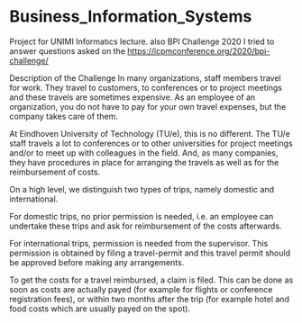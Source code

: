# Business_Information_Systems
Project for UNIMI Informatıcs lecture. also BPI Challenge 2020 
I tried to answer questions asked on the https://icpmconference.org/2020/bpi-challenge/


Description of the Challenge
In many organizations, staff members travel for work. They travel to customers, to conferences or to project meetings and these travels are sometimes expensive. As an employee of an organization, you do not have to pay for your own travel expenses, but the company takes care of them.

At Eindhoven University of Technology (TU/e), this is no different. The TU/e staff travels a lot to conferences or to other universities for project meetings and/or to meet up with colleagues in the field. And, as many companies, they have procedures in place for arranging the travels as well as for the reimbursement of costs.

On a high level, we distinguish two types of trips, namely domestic and international.

For domestic trips, no prior permission is needed, i.e. an employee can undertake these trips and ask for reimbursement of the costs afterwards.

For international trips, permission is needed from the supervisor. This permission is obtained by filing a travel-permit and this travel permit should be approved before making any arrangements.

To get the costs for a travel reimbursed, a claim is filed. This can be done as soon as costs are actually payed (for example for flights or conference registration fees), or within two months after the trip (for example hotel and food costs which are usually payed on the spot).
